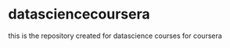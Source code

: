 datasciencecoursera
===================

this is the repository created for datascience courses for coursera
